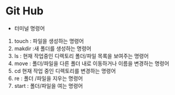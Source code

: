 # Git Hub

- 터미널 명령어

1. touch : 파일을 생성하는 명령어
2. makdir :새 폴더를 생성하는 명령어
3. ls : 현재 작업중인 디렉토리 폴더/파일 목록을 보여주는 명령어
4. move : 폴더/파일을 다른 폴더 내로 이동하거나 이름을 변경하는 명령어
5. cd 현재 작업 중인 디렉토리를 변경하는 명령어
6. re : 폴더 /파일을 지우는 명령어
7. start : 폴더/파일을 여는 명령어
